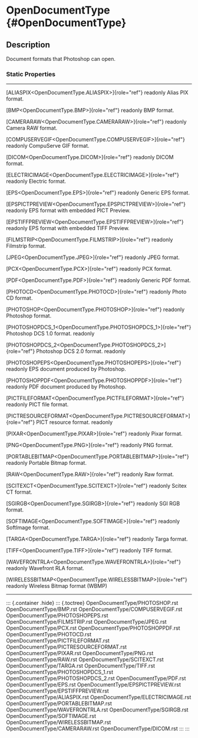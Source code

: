 OpenDocumentType {#OpenDocumentType}
================

Description
-----------

Document formats that Photoshop can open.

### Static Properties

  ------------------------------------------------------------------------- -------------------------
  [ALIASPIX\<OpenDocumentType.ALIASPIX\>]{role="ref"} readonly              Alias PIX format.

  [BMP\<OpenDocumentType.BMP\>]{role="ref"} readonly                        BMP format.

  [CAMERARAW\<OpenDocumentType.CAMERARAW\>]{role="ref"} readonly            Camera RAW format.

  [COMPUSERVEGIF\<OpenDocumentType.COMPUSERVEGIF\>]{role="ref"} readonly    CompuServe GIF format.

  [DICOM\<OpenDocumentType.DICOM\>]{role="ref"} readonly                    DICOM format.

  [ELECTRICIMAGE\<OpenDocumentType.ELECTRICIMAGE\>]{role="ref"} readonly    Electric format.

  [EPS\<OpenDocumentType.EPS\>]{role="ref"} readonly                        Generic EPS format.

  [EPSPICTPREVIEW\<OpenDocumentType.EPSPICTPREVIEW\>]{role="ref"} readonly  EPS format with embedded
                                                                            PICT Preview.

  [EPSTIFFPREVIEW\<OpenDocumentType.EPSTIFFPREVIEW\>]{role="ref"} readonly  EPS format with embedded
                                                                            TIFF Preview.

  [FILMSTRIP\<OpenDocumentType.FILMSTRIP\>]{role="ref"} readonly            Filmstrip format.

  [JPEG\<OpenDocumentType.JPEG\>]{role="ref"} readonly                      JPEG format.

  [PCX\<OpenDocumentType.PCX\>]{role="ref"} readonly                        PCX format.

  [PDF\<OpenDocumentType.PDF\>]{role="ref"} readonly                        Generic PDF format.

  [PHOTOCD\<OpenDocumentType.PHOTOCD\>]{role="ref"} readonly                Photo CD format.

  [PHOTOSHOP\<OpenDocumentType.PHOTOSHOP\>]{role="ref"} readonly            Photoshop format.

  [PHOTOSHOPDCS\_1\<OpenDocumentType.PHOTOSHOPDCS\_1\>]{role="ref"}         Photoshop DCS 1.0 format.
  readonly                                                                  

  [PHOTOSHOPDCS\_2\<OpenDocumentType.PHOTOSHOPDCS\_2\>]{role="ref"}         Photoshop DCS 2.0 format.
  readonly                                                                  

  [PHOTOSHOPEPS\<OpenDocumentType.PHOTOSHOPEPS\>]{role="ref"} readonly      EPS document produced by
                                                                            Photoshop.

  [PHOTOSHOPPDF\<OpenDocumentType.PHOTOSHOPPDF\>]{role="ref"} readonly      PDF document produced by
                                                                            Photoshop.

  [PICTFILEFORMAT\<OpenDocumentType.PICTFILEFORMAT\>]{role="ref"} readonly  PICT file format.

  [PICTRESOURCEFORMAT\<OpenDocumentType.PICTRESOURCEFORMAT\>]{role="ref"}   PICT resource format.
  readonly                                                                  

  [PIXAR\<OpenDocumentType.PIXAR\>]{role="ref"} readonly                    Pixar format.

  [PNG\<OpenDocumentType.PNG\>]{role="ref"} readonly                        PNG format.

  [PORTABLEBITMAP\<OpenDocumentType.PORTABLEBITMAP\>]{role="ref"} readonly  Portable Bitmap format.

  [RAW\<OpenDocumentType.RAW\>]{role="ref"} readonly                        Raw format.

  [SCITEXCT\<OpenDocumentType.SCITEXCT\>]{role="ref"} readonly              Scitex CT format.

  [SGIRGB\<OpenDocumentType.SGIRGB\>]{role="ref"} readonly                  SGI RGB format.

  [SOFTIMAGE\<OpenDocumentType.SOFTIMAGE\>]{role="ref"} readonly            SoftImage format.

  [TARGA\<OpenDocumentType.TARGA\>]{role="ref"} readonly                    Targa format.

  [TIFF\<OpenDocumentType.TIFF\>]{role="ref"} readonly                      TIFF format.

  [WAVEFRONTRLA\<OpenDocumentType.WAVEFRONTRLA\>]{role="ref"} readonly      Wavefront RLA format.

  [WIRELESSBITMAP\<OpenDocumentType.WIRELESSBITMAP\>]{role="ref"} readonly  Wireless Bitmap format
                                                                            (WBMP)
  ------------------------------------------------------------------------- -------------------------

::: {.container .hide}
::: {.toctree}
OpenDocumentType/PHOTOSHOP.rst OpenDocumentType/BMP.rst
OpenDocumentType/COMPUSERVEGIF.rst OpenDocumentType/PHOTOSHOPEPS.rst
OpenDocumentType/FILMSTRIP.rst OpenDocumentType/JPEG.rst
OpenDocumentType/PCX.rst OpenDocumentType/PHOTOSHOPPDF.rst
OpenDocumentType/PHOTOCD.rst OpenDocumentType/PICTFILEFORMAT.rst
OpenDocumentType/PICTRESOURCEFORMAT.rst OpenDocumentType/PIXAR.rst
OpenDocumentType/PNG.rst OpenDocumentType/RAW.rst
OpenDocumentType/SCITEXCT.rst OpenDocumentType/TARGA.rst
OpenDocumentType/TIFF.rst OpenDocumentType/PHOTOSHOPDCS\_1.rst
OpenDocumentType/PHOTOSHOPDCS\_2.rst OpenDocumentType/PDF.rst
OpenDocumentType/EPS.rst OpenDocumentType/EPSPICTPREVIEW.rst
OpenDocumentType/EPSTIFFPREVIEW.rst OpenDocumentType/ALIASPIX.rst
OpenDocumentType/ELECTRICIMAGE.rst OpenDocumentType/PORTABLEBITMAP.rst
OpenDocumentType/WAVEFRONTRLA.rst OpenDocumentType/SGIRGB.rst
OpenDocumentType/SOFTIMAGE.rst OpenDocumentType/WIRELESSBITMAP.rst
OpenDocumentType/CAMERARAW.rst OpenDocumentType/DICOM.rst
:::
:::
